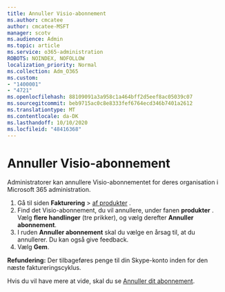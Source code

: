 ```yaml
---
title: Annuller Visio-abonnement
ms.author: cmcatee
author: cmcatee-MSFT
manager: scotv
ms.audience: Admin
ms.topic: article
ms.service: o365-administration
ROBOTS: NOINDEX, NOFOLLOW
localization_priority: Normal
ms.collection: Adm_O365
ms.custom:
- "1400001"
- "4721"
ms.openlocfilehash: 88109091a3a958c1a464bff2d5eef8ac05039c07
ms.sourcegitcommit: beb9715ac0c8e8333fef6764ecd346b7401a2612
ms.translationtype: MT
ms.contentlocale: da-DK
ms.lasthandoff: 10/10/2020
ms.locfileid: "48416368"
---
```

# <a name="cancel-visio-subscription"></a>Annuller Visio-abonnement

Administratorer kan annullere Visio-abonnementet for deres organisation i Microsoft 365 administration.

1. Gå til siden **Fakturering** \> [af produkter](https://go.microsoft.com/fwlink/p/?linkid=842054) .
2. Find det Visio-abonnement, du vil annullere, under fanen **produkter** . Vælg **flere handlinger** (tre prikker), og vælg derefter **Annuller abonnement**.
3. I ruden **Annuller abonnement** skal du vælge en årsag til, at du annullerer. Du kan også give feedback.
4. Vælg **Gem**.

**Refundering:** Der tilbageføres penge til din Skype-konto inden for den næste faktureringscyklus.

Hvis du vil have mere at vide, skal du se [Annuller dit abonnement](https://docs.microsoft.com/microsoft-365/commerce/subscriptions/cancel-your-subscription).